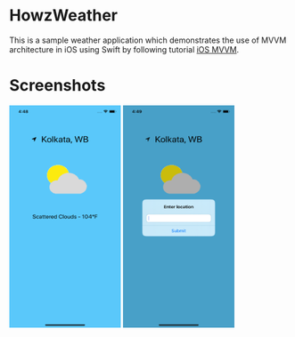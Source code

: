 # HowzWeather
This is a sample weather application which demonstrates the use of MVVM architecture in iOS using Swift by following tutorial [iOS MVVM](https://www.raywenderlich.com/6733535-ios-mvvm-tutorial-refactoring-from-mvc).

# Screenshots

<p float="left">
  <img src="Screenshots/Simulator Screen Shot - iPhone 11 - 2021-06-10 at 16.48.33.png" width="200" height="400"/>
  <img src="Screenshots/Simulator Screen Shot - iPhone 11 - 2021-06-10 at 16.49.09.png" width="200" height="400"/>
</p>
